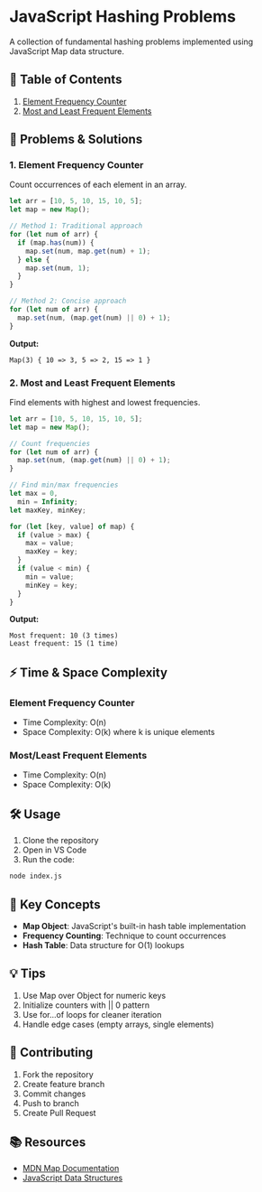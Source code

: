 # JavaScript Hashing Problems

A collection of fundamental hashing problems implemented using JavaScript Map data structure.

## 📑 Table of Contents

1. [Element Frequency Counter](#1-element-frequency-counter)
2. [Most and Least Frequent Elements](#2-most-and-least-frequent-elements)

## 🎯 Problems & Solutions

### 1. Element Frequency Counter

Count occurrences of each element in an array.

```javascript
let arr = [10, 5, 10, 15, 10, 5];
let map = new Map();

// Method 1: Traditional approach
for (let num of arr) {
  if (map.has(num)) {
    map.set(num, map.get(num) + 1);
  } else {
    map.set(num, 1);
  }
}

// Method 2: Concise approach
for (let num of arr) {
  map.set(num, (map.get(num) || 0) + 1);
}
```

**Output:**

```
Map(3) { 10 => 3, 5 => 2, 15 => 1 }
```

### 2. Most and Least Frequent Elements

Find elements with highest and lowest frequencies.

```javascript
let arr = [10, 5, 10, 15, 10, 5];
let map = new Map();

// Count frequencies
for (let num of arr) {
  map.set(num, (map.get(num) || 0) + 1);
}

// Find min/max frequencies
let max = 0,
  min = Infinity;
let maxKey, minKey;

for (let [key, value] of map) {
  if (value > max) {
    max = value;
    maxKey = key;
  }
  if (value < min) {
    min = value;
    minKey = key;
  }
}
```

**Output:**

```
Most frequent: 10 (3 times)
Least frequent: 15 (1 time)
```

## ⚡ Time & Space Complexity

### Element Frequency Counter

- Time Complexity: O(n)
- Space Complexity: O(k) where k is unique elements

### Most/Least Frequent Elements

- Time Complexity: O(n)
- Space Complexity: O(k)

## 🛠️ Usage

1. Clone the repository
2. Open in VS Code
3. Run the code:

```bash
node index.js
```

## 📝 Key Concepts

- **Map Object**: JavaScript's built-in hash table implementation
- **Frequency Counting**: Technique to count occurrences
- **Hash Table**: Data structure for O(1) lookups

## 💡 Tips

1. Use Map over Object for numeric keys
2. Initialize counters with || 0 pattern
3. Use for...of loops for cleaner iteration
4. Handle edge cases (empty arrays, single elements)

## 🤝 Contributing

1. Fork the repository
2. Create feature branch
3. Commit changes
4. Push to branch
5. Create Pull Request

## 📚 Resources

- [MDN Map Documentation](https://developer.mozilla.org/en-US/docs/Web/JavaScript/Reference/Global_Objects/Map)
- [JavaScript Data Structures](https://developer.mozilla.org/en-US/docs/Web/JavaScript/Data_structures)
